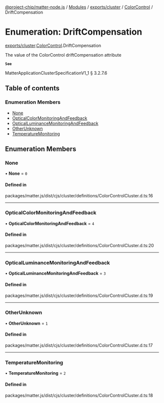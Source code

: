 [@project-chip/matter-node.js](../README.md) / [Modules](../modules.md) / [exports/cluster](../modules/exports_cluster.md) / [ColorControl](../modules/exports_cluster.ColorControl.md) / DriftCompensation

# Enumeration: DriftCompensation

[exports/cluster](../modules/exports_cluster.md).[ColorControl](../modules/exports_cluster.ColorControl.md).DriftCompensation

The value of the ColorControl driftCompensation attribute

**`See`**

MatterApplicationClusterSpecificationV1_1 § 3.2.7.6

## Table of contents

### Enumeration Members

- [None](exports_cluster.ColorControl.DriftCompensation.md#none)
- [OpticalColorMonitoringAndFeedback](exports_cluster.ColorControl.DriftCompensation.md#opticalcolormonitoringandfeedback)
- [OpticalLuminanceMonitoringAndFeedback](exports_cluster.ColorControl.DriftCompensation.md#opticalluminancemonitoringandfeedback)
- [OtherUnknown](exports_cluster.ColorControl.DriftCompensation.md#otherunknown)
- [TemperatureMonitoring](exports_cluster.ColorControl.DriftCompensation.md#temperaturemonitoring)

## Enumeration Members

### None

• **None** = ``0``

#### Defined in

packages/matter.js/dist/cjs/cluster/definitions/ColorControlCluster.d.ts:16

___

### OpticalColorMonitoringAndFeedback

• **OpticalColorMonitoringAndFeedback** = ``4``

#### Defined in

packages/matter.js/dist/cjs/cluster/definitions/ColorControlCluster.d.ts:20

___

### OpticalLuminanceMonitoringAndFeedback

• **OpticalLuminanceMonitoringAndFeedback** = ``3``

#### Defined in

packages/matter.js/dist/cjs/cluster/definitions/ColorControlCluster.d.ts:19

___

### OtherUnknown

• **OtherUnknown** = ``1``

#### Defined in

packages/matter.js/dist/cjs/cluster/definitions/ColorControlCluster.d.ts:17

___

### TemperatureMonitoring

• **TemperatureMonitoring** = ``2``

#### Defined in

packages/matter.js/dist/cjs/cluster/definitions/ColorControlCluster.d.ts:18
